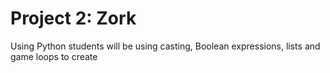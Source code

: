 # Project 2: Zork

Using Python students will be using casting, Boolean expressions, lists and game loops to create 